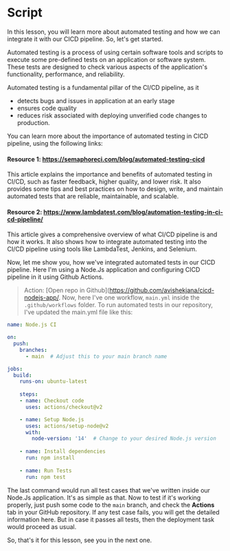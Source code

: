 # Script
In this lesson, you will learn more about automated testing and how we can integrate it with our CICD pipeline. So, let's get started.

Automated testing is a process of using certain software tools and scripts to execute some pre-defined tests on an application or software system. These tests are designed to check various aspects of the application's functionality, performance, and reliability.

Automated testing is a fundamental pillar of the CI/CD pipeline, as it  
- detects bugs and issues in application at an early stage
- ensures code quality
- reduces risk associated with deploying unverified code changes to production.

You can learn more about the importance of automated testing in CICD pipeline, using the following links:

#### Resource 1: https://semaphoreci.com/blog/automated-testing-cicd
This article explains the importance and benefits of automated testing in CI/CD, such as faster feedback, higher quality, and lower risk. It also provides some tips and best practices on how to design, write, and maintain automated tests that are reliable, maintainable, and scalable.

#### Resource 2: https://www.lambdatest.com/blog/automation-testing-in-ci-cd-pipeline/
This article gives a comprehensive overview of what CI/CD pipeline is and how it works. It also shows how to integrate automated testing into the CI/CD pipeline using tools like LambdaTest, Jenkins, and Selenium. 

Now, let me show you, how we've integrated automated tests in our CICD pipeline. Here I'm using a Node.Js application and configuring CICD pipeline in it using Github Actions.

> Action: [Open repo in Github](https://github.com/avishekjana/cicd-nodejs-app/.
Now, here I've one workflow, `main.yml` inside the `.github/workflows` folder. To run automated tests in our repository, I've updated the main.yml file like this:
```yml
name: Node.js CI

on:
  push:
    branches:
      - main  # Adjust this to your main branch name

jobs:
  build:
    runs-on: ubuntu-latest
    
    steps:
    - name: Checkout code
      uses: actions/checkout@v2

    - name: Setup Node.js
      uses: actions/setup-node@v2
      with:
        node-version: '14'  # Change to your desired Node.js version
        
    - name: Install dependencies
      run: npm install
      
    - name: Run Tests
      run: npm test      
```
The last command would run all test cases that we've written inside our Node.Js application. It's as simple as that. Now to test if it's working properly, just push some code to the `main` branch, and check the **Actions** tab in your GitHub repository. If any test case fails, you will get the detailed information here. But in case it passes all tests, then the deployment task would proceed as usual.

So, that's it for this lesson, see you in the next one.

